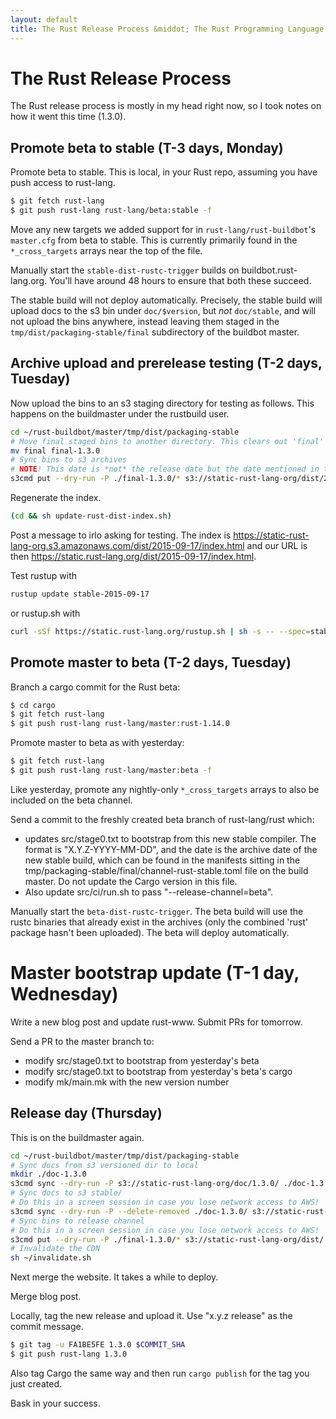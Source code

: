 ```yaml
---
layout: default
title: The Rust Release Process &middot; The Rust Programming Language
---
```


# The Rust Release Process

The Rust release process is mostly in my head right now, so I took notes on how
it went this time (1.3.0).


## Promote beta to stable (T-3 days, Monday)

Promote beta to stable.  This is local, in your Rust repo, assuming you have
push access to rust-lang.

```sh
$ git fetch rust-lang
$ git push rust-lang rust-lang/beta:stable -f
```

Move any new targets we added support for in `rust-lang/rust-buildbot`'s
`master.cfg` from beta to stable. This is currently primarily found in the
`*_cross_targets` arrays near the top of the file.

Manually start the `stable-dist-rustc-trigger` builds on
buildbot.rust-lang.org. You'll have around 48 hours to ensure that both these
succeed.

The stable build will not deploy automatically. Precisely, the stable build
will upload docs to the s3 bin under `doc/$version`, but *not* `doc/stable`, and
will not upload the bins anywhere, instead leaving them staged in the
`tmp/dist/packaging-stable/final` subdirectory of the buildbot master.


## Archive upload and prerelease testing (T-2 days, Tuesday)

Now upload the bins to an s3 staging directory for testing as follows.
This happens on the buildmaster under the rustbuild user.

```sh
cd ~/rust-buildbot/master/tmp/dist/packaging-stable
# Move final staged bins to another directory. This clears out 'final' for the next release.
mv final final-1.3.0
# Sync bins to s3 archives
# NOTE! This date is *not* the release date but the date mentioned in the manifest!
s3cmd put --dry-run -P ./final-1.3.0/* s3://static-rust-lang-org/dist/2015-09-17/
```

Regenerate the index.

```sh
(cd && sh update-rust-dist-index.sh)
```

Post a message to irlo asking for testing. The index is
https://static-rust-lang-org.s3.amazonaws.com/dist/2015-09-17/index.html and our
URL is then https://static.rust-lang.org/dist/2015-09-17/index.html.

Test rustup with

```sh
rustup update stable-2015-09-17
```

or rustup.sh with

```sh
curl -sSf https://static.rust-lang.org/rustup.sh | sh -s -- --spec=stable-2015-09-17
```


## Promote master to beta (T-2 days, Tuesday)

Branch a cargo commit for the Rust beta:

```sh
$ cd cargo
$ git fetch rust-lang
$ git push rust-lang rust-lang/master:rust-1.14.0
```

Promote master to beta as with yesterday:

```sh
$ git fetch rust-lang
$ git push rust-lang rust-lang/master:beta -f
```

Like yesterday, promote any nightly-only `*_cross_targets` arrays to also be
included on the beta channel.

Send a commit to the freshly created beta branch of rust-lang/rust
which:

- updates src/stage0.txt to bootstrap from this new stable
  compiler. The format is "X.Y.Z-YYYY-MM-DD", and the date is the
  archive date of the new stable build, which can be found in the
  manifests sitting in the
  tmp/packaging-stable/final/channel-rust-stable.toml file on the
  build master. Do not update the Cargo version in this file.
- Also update src/ci/run.sh to pass "--release-channel=beta".

Manually start the `beta-dist-rustc-trigger`. The beta build will use
the rustc binaries that already exist in the archives (only the
combined 'rust' package hasn't been uploaded). The beta will deploy
automatically.


# Master bootstrap update (T-1 day, Wednesday)

Write a new blog post and update rust-www. Submit PRs for tomorrow.

Send a PR to the master branch to:

- modify src/stage0.txt to bootstrap from yesterday's beta
- modify src/stage0.txt to bootstrap from yesterday's beta's cargo
- modify mk/main.mk with the new version number


## Release day (Thursday)

This is on the buildmaster again.

```sh
cd ~/rust-buildbot/master/tmp/dist/packaging-stable
# Sync docs from s3 versioned dir to local
mkdir ./doc-1.3.0
s3cmd sync --dry-run -P s3://static-rust-lang-org/doc/1.3.0/ ./doc-1.3.0/
# Sync docs to s3 stable/
# Do this in a screen session in case you lose network access to AWS!
s3cmd sync --dry-run -P --delete-removed ./doc-1.3.0/ s3://static-rust-lang-org/doc/stable/
# Sync bins to release channel
# Do this in a screen session in case you lose network access to AWS!
s3cmd put --dry-run -P ./final-1.3.0/* s3://static-rust-lang-org/dist/
# Invalidate the CDN
sh ~/invalidate.sh
```

Next merge the website. It takes a while to deploy.

Merge blog post.

Locally, tag the new release and upload it. Use "x.y.z release" as the commit
message.

```sh
$ git tag -u FA1BE5FE 1.3.0 $COMMIT_SHA
$ git push rust-lang 1.3.0
```

Also tag Cargo the same way and then run `cargo publish` for the tag you just
created.

Bask in your success.
